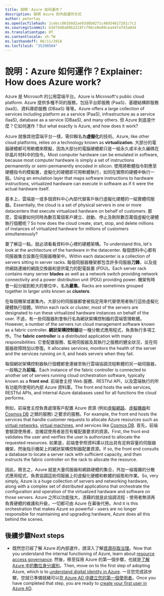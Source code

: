 ```yaml
---
title: 說明：Azure 如何運作？
description: 說明 Azure 的內部運作方式
author: petertay
ms.openlocfilehash: 1cebcc001b8d2ae93d8b0271c48d54617281c7c2
ms.sourcegitcommit: b3d74d8a89b2224fc796ce0e89cea447af43a0d4
ms.translationtype: HT
ms.contentlocale: zh-TW
ms.lasthandoff: 06/11/2018
ms.locfileid: "35290504"
---
```

# <a name="explainer-how-does-azure-work"></a><span data-ttu-id="ea294-103">說明：Azure 如何運作？</span><span class="sxs-lookup"><span data-stu-id="ea294-103">Explainer: How does Azure work?</span></span>

<span data-ttu-id="ea294-104">Azure 是 Microsoft 的公用雲端平台。</span><span class="sxs-lookup"><span data-stu-id="ea294-104">Azure is Microsoft's public cloud platform.</span></span> <span data-ttu-id="ea294-105">Azure 提供多種不同的服務，包括平台即服務 (PaaS)、基礎結構即服務 (IaaS)、資料庫即服務 (DBaaS) 等等。</span><span class="sxs-lookup"><span data-stu-id="ea294-105">Azure offers a large collection of services including platform as a service (PaaS), infrastructure as a service (IaaS), database as a service (DBaaS), and many others.</span></span> <span data-ttu-id="ea294-106">但 Azure 到底是什麼？它如何運作？</span><span class="sxs-lookup"><span data-stu-id="ea294-106">But what exactly is Azure, and how does it work?</span></span>

<span data-ttu-id="ea294-107">Azure 就像其他雲端平台一樣，需仰賴名為**虛擬化**的技術。</span><span class="sxs-lookup"><span data-stu-id="ea294-107">Azure, like other cloud platforms, relies on a technology known as **virtualization**.</span></span> <span data-ttu-id="ea294-108">大部分的電腦硬體都可用軟體來模擬，因為大部分的電腦硬體都只是一組永久或半永久編碼在矽晶片材料中的指令。</span><span class="sxs-lookup"><span data-stu-id="ea294-108">Most computer hardware can be emulated in software, because most computer hardware is simply a set of instructions permanently or semi-permanently encoded in silicon.</span></span> <span data-ttu-id="ea294-109">使用將軟體指令對應至硬體指令的模擬層，虛擬化的硬體即可用軟體執行，如同在實際的硬體中執行一般。</span><span class="sxs-lookup"><span data-stu-id="ea294-109">Using an emulation layer that maps software instructions to hardware instructions, virtualized hardware can execute in software as if it were the actual hardware itself.</span></span>

<span data-ttu-id="ea294-110">基本上，雲端是一或多個資料中心內部代替客戶執行虛擬化硬體的一組實體伺服器。</span><span class="sxs-lookup"><span data-stu-id="ea294-110">Essentially, the cloud is a set of physical servers in one or more datacenters that execute virtualized hardware on behalf of customers.</span></span> <span data-ttu-id="ea294-111">那麼，雲端要如何同時為數百萬個客戶建立、啟動、停止及刪除數百萬個虛擬化硬體執行個體呢？</span><span class="sxs-lookup"><span data-stu-id="ea294-111">So how does the cloud create, start, stop, and delete millions of instances of virtualized hardware for millions of customers simultaneously?</span></span>

<span data-ttu-id="ea294-112">要了解這一點，就必須看看資料中心裡的硬體架構。</span><span class="sxs-lookup"><span data-stu-id="ea294-112">To understand this, let's look at the architecture of the hardware in the datacenter.</span></span>  <span data-ttu-id="ea294-113">每個資料中心都有伺服器集合設置在伺服器機架中。</span><span class="sxs-lookup"><span data-stu-id="ea294-113">Within each datacenter is a collection of servers sitting in server racks.</span></span> <span data-ttu-id="ea294-114">每個伺服器機架都包含許多伺服器**刀鋒**，以及提供網路連線的網路交換器和提供電力的配電裝置 (PDU)。</span><span class="sxs-lookup"><span data-stu-id="ea294-114">Each server rack contains many server **blades** as well as a network switch providing network connectivity and a power distribution unit (PDU) providing power.</span></span> <span data-ttu-id="ea294-115">機架有時會一起分組到較大的單位中，名為**叢集**。</span><span class="sxs-lookup"><span data-stu-id="ea294-115">Racks are sometimes grouped together in larger units known as **clusters**.</span></span> 

<span data-ttu-id="ea294-116">在每個機架或叢集內，大部分的伺服器都會被指定用來代替使用者執行這些虛擬化硬體執行個體。</span><span class="sxs-lookup"><span data-stu-id="ea294-116">Within each rack or cluster, most of the servers are designated to run these virtualized hardware instances on behalf of the user.</span></span> <span data-ttu-id="ea294-117">不過，有一些伺服器則會執行名為網狀架構控制器的雲端管理軟體。</span><span class="sxs-lookup"><span data-stu-id="ea294-117">However, a number of the servers run cloud management software known as a fabric controller.</span></span> <span data-ttu-id="ea294-118">**網狀架構控制器**是一種分散式應用程式，負責執行多項工作。</span><span class="sxs-lookup"><span data-stu-id="ea294-118">The **fabric controller** is a distributed application with many responsibilities.</span></span> <span data-ttu-id="ea294-119">它會配置服務、監視伺服器及其執行之服務的健全狀況，並在伺服器故障時加以修復。</span><span class="sxs-lookup"><span data-stu-id="ea294-119">It allocates services, monitors the health of the server and the services running on it, and heals servers when they fail.</span></span>

<span data-ttu-id="ea294-120">每個網狀架構控制器執行個體都會連線至執行雲端協調流程軟體的另一組伺服器，一般稱之為**前端**。</span><span class="sxs-lookup"><span data-stu-id="ea294-120">Each instance of the fabric controller is connected to another set of servers running cloud orchestration software, typically known as a **front end**.</span></span> <span data-ttu-id="ea294-121">前端會主控 Web 服務、RESTful API，以及雲端執行的所有功能所使用的內部 Azure 資料庫。</span><span class="sxs-lookup"><span data-stu-id="ea294-121">The front end hosts the web services, RESTful APIs, and internal Azure databases used for all functions the cloud performs.</span></span> 

<span data-ttu-id="ea294-122">例如，前端會主控負責處理客戶配置 Azure 資源 (例如[虛擬網路][vnet]、[虛擬機器][vms]和 [Cosmos DB][cosmosdb] 之類的服務) 之要求的服務。</span><span class="sxs-lookup"><span data-stu-id="ea294-122">For example, the front end hosts the services that handle customer requests to allocate Azure resources such as [virtual networks][vnet], [virtual machines][vms], and services like [Cosmos DB][cosmosdb].</span></span> <span data-ttu-id="ea294-123">首先，前端會驗證使用者，並確認使用者是否有權配置要求的資源。</span><span class="sxs-lookup"><span data-stu-id="ea294-123">First, the front end validates the user and verifies the user is authorized to allocate the requested resources.</span></span> <span data-ttu-id="ea294-124">如果是，前端會參照資料庫以找出具有足夠容量的伺服器機架，然後指示機架上的網狀架構控制器配置資源。</span><span class="sxs-lookup"><span data-stu-id="ea294-124">If so, the front end consults a database to locate a server rack with sufficient capacity, and then instructs the fabric controller on the rack to allocate the resource.</span></span>

<span data-ttu-id="ea294-125">因此，簡言之，Azure 就是大量伺服器和網路硬體的集合，外加一組複雜的分散式應用程式，負責協調這些伺服器上的虛擬化硬體和軟體的組態和作業。</span><span class="sxs-lookup"><span data-stu-id="ea294-125">So, very simply, Azure is a huge collection of servers and networking hardware, along with a complex set of distributed applications that orchestrate the configuration and operation of the virtualized hardware and software on those servers.</span></span> <span data-ttu-id="ea294-126">Azure 之所以功能強大，憑藉的就是此協調流程 - 使用者無須再負責硬體的維護和升級，一切都可由 Azure 在幕後代勞。</span><span class="sxs-lookup"><span data-stu-id="ea294-126">And it is this orchestration that makes Azure so powerful - users are no longer responsible for maintaining and upgrading hardware, Azure does all this behind the scenes.</span></span> 

## <a name="next-steps"></a><span data-ttu-id="ea294-127">後續步驟</span><span class="sxs-lookup"><span data-stu-id="ea294-127">Next steps</span></span>

* <span data-ttu-id="ea294-128">既然您已經了解 Azure 的內部運作，請深入了解[資源存取治理](governance-explainer.md)。</span><span class="sxs-lookup"><span data-stu-id="ea294-128">Now that you understand the internal functioning of Azure, learn about [resource access governance](governance-explainer.md).</span></span> <span data-ttu-id="ea294-129">然後，移至採用 Azure 的第一個步驟，也就是[了解 Azure 中的數位身分識別](tenant-explainer.md)。</span><span class="sxs-lookup"><span data-stu-id="ea294-129">Then, move on to the first step of adopting Azure, which is to [understand digital identity in Azure](tenant-explainer.md).</span></span> <span data-ttu-id="ea294-130">一旦您完成該步驟，您就已準備就緒可以[在 Azure AD 中建立您的第一個使用者][docs-add-users-to-aad]。</span><span class="sxs-lookup"><span data-stu-id="ea294-130">Once you have completed that step, you are ready to [create your first user in Azure AD][docs-add-users-to-aad].</span></span>

<!-- Links -->

[cosmosdb]: /azure/cosmos-db/introduction
[docs-add-users-to-aad]: /azure/active-directory/add-users-azure-active-directory?toc=/azure/architecture/cloud-adoption-guide/toc.json
[vms]: /azure/virtual-machines/
[vnet]: /azure/virtual-network/virtual-networks-overview
